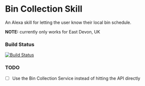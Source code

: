 # Bin Collection Skill

An Alexa skill for letting the user know their local bin schedule.

**NOTE:** currently only works for East Devon, UK

### Build Status

[![Build Status](https://travis-ci.org/willis7/bin-collection-skill.svg?branch=master)](https://travis-ci.org/willis7/bin-collection-skill)

### TODO

- [ ] Use the Bin Collection Service instead of hitting the API directly
